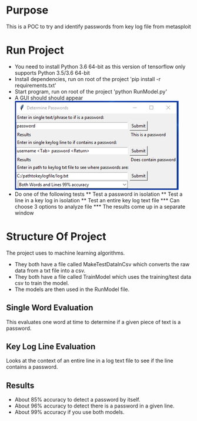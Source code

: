# Purpose
This is a POC to try and identify passwords from  key log file from metasploit

# Run Project
* You need to install Python 3.6 64-bit as this version of tensorflow only supports Python 3.5/3.6 64-bit
* Install dependencies, run on root of the project 'pip install -r requirements.txt'
* Start program, run on root of the project 'python RunModel.py'
* A GUI should should appear
![PictureOfGui](PictureOfGui.PNG)
* Do one of the following tests
** Test a password in isolation
** Test a line in a key log in isolation
** Test an entire key log text file
*** Can choose 3 options to analyze file
*** The results come up in a separate window

# Structure Of Project
The project uses to machine learning algorithms.
* They both have a file called MakeTestDataInCsv which converts the raw data from a txt file into a csv.
* They both have a file called TrainModel which uses the training/test data csv to train the model.
* The models are then used in the RunModel file.

## Single Word Evaluation
This evaluates one word at time to determine if a given piece of text is a password.

## Key Log Line Evaluation
Looks at the context of an entire line in a log text file to see if the line contains a password.

## Results
* About 85% accuracy to detect a password by itself.
* About 96% accuracy to detect there is a password in a given line.
* About 99% accuracy if you use both models.

